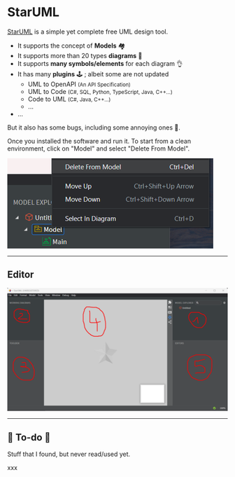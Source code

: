 # StarUML

<div class="row row-cols-md-2"><div>

[StarUML](https://staruml.io/) is a simple yet complete free UML design tool. 

* It supports the concept of **Models** 🏘️
* It supports more than 20 types **diagrams** 🚀
* It supports **many symbols/elements** for each diagram 👌
* It has many **plugins** 🕹️ ; albeit some are not updated
  * UML to OpenAPI <small>(An API Specification)</small>
  * UML to Code <small>(C#, SQL, Python, TypeScript, Java, C++...)</small>
  * Code to UML <small>(C#, Java, C++...)</small>
  * ...
* ...

But it also has some bugs, including some annoying ones 🐛.
</div><div>

Once you installed the software and run it. To start from a clean environment, click on "Model" and select "Delete From Model".

<div class="text-center">

![Base Editor Opened Model](_images/base_editor.png)
</div>
</div></div>

<hr class="sep-both">

## Editor

<div class="row row-cols-md-2 mt-4"><div>

![StarUML Editor](_images/software.png)
</div><div>
</div></div>

<hr class="sep-both">

## 👻 To-do 👻

Stuff that I found, but never read/used yet.

<div class="row row-cols-md-2"><div>

xxx
</div><div>


</div></div>